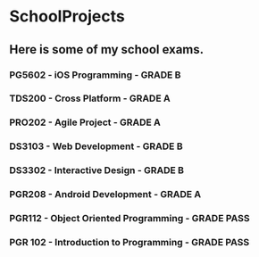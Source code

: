 # SchoolProjects

## Here is some of my school exams.

### PG5602 - iOS Programming - GRADE B

### TDS200 - Cross Platform - GRADE A

### PRO202 - Agile Project - GRADE A

### DS3103 - Web Development - GRADE B

### DS3302 - Interactive Design - GRADE B

### PGR208 - Android Development - GRADE A

### PGR112 - Object Oriented Programming - GRADE PASS

### PGR 102 - Introduction to Programming - GRADE PASS
